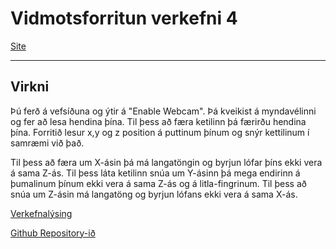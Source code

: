 # Vidmotsforritun verkefni 4

[Site](https://bjarni123.github.io/Vidmotsforritun_verkefni4/)

---

## Virkni

Þú ferð á vefsíðuna og ýtir á "Enable Webcam". Þá kveikist á myndavélinni og fer að lesa hendina þína. Til þess að færa ketilinn þá færirðu hendina þína. Forritið lesur x,y og z position á puttinum þínum og snýr kettilinum í samræmi við það.

Til þess að færa um X-ásin þá má langatöngin og byrjun lófar þíns ekki vera á sama Z-ás.
Til þess láta ketilinn snúa um Y-ásinn þá mega endirinn á þumalinum þínum ekki vera á sama Z-ás og á litla-fingrinum. 
Til þess að snúa um Z-ásin má langatöng og byrjun lófans ekki vera á sama X-ás.


[Verkefnalýsing](https://github.com/GunnarThorunnarson/FORR3FV05EU/blob/master/Verkefni/Verkefni4.md)

[Github Repository-ið](https://github.com/Bjarni123/vidmotsforritun_handRecognition/tree/main)
